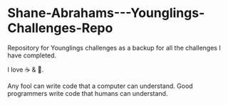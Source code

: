 # Shane-Abrahams---Younglings-Challenges-Repo
Repository for Younglings challenges as a backup for all the challenges I have completed.  

I love ☕ & :pizza:.

Any fool can write code that a computer can understand. Good programmers write code that humans can understand.
